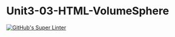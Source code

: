 # Unit3-03-HTML-VolumeSphere
[![GitHub's Super Linter](https://github.com/ICS20-Programming-Remy-S/Unit3-03-HTML-VolumeSphere/workflows/GitHub's%20Super%20Linter/badge.svg)](https://github.com/ICS20-Programming-Remy-S/Unit3-03-HTML-VolumeSphere/actions)